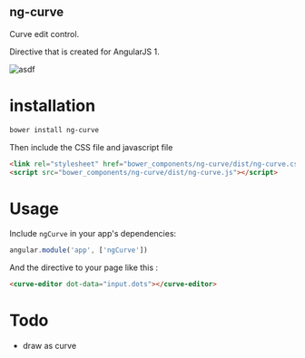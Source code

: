 
## ng-curve

Curve edit control.

Directive that is created for AngularJS 1.

![asdf](https://i.imgur.com/77fgia2.png)


# installation

```bash
bower install ng-curve
```

Then include the CSS file and javascript file

```html
<link rel="stylesheet" href="bower_components/ng-curve/dist/ng-curve.css" />
<script src="bower_components/ng-curve/dist/ng-curve.js"></script>
```

# Usage

Include `ngCurve` in your app's dependencies:

```javascript
angular.module('app', ['ngCurve'])
```

And the directive to your page like this : 

```html
<curve-editor dot-data="input.dots"></curve-editor>
```

# Todo

* draw as curve